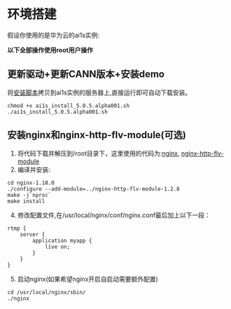 # 环境搭建
假设你使用的是华为云的ai1s实例:

<b>以下全部操作使用root用户操作</b>
## 更新驱动+更新CANN版本+安装demo
将[安装脚本](script/ai1s_install_5.0.5.alpha001.sh)拷贝到ai1s实例的服务器上,直接运行即可自动下载安装。
```
chmod +x ai1s_install_5.0.5.alpha001.sh
./ai1s_install_5.0.5.alpha001.sh
```

## 安装nginx和nginx-http-flv-module(可选)
1. 将代码下载并解压到/root目录下，这里使用的代码为:[nginx](https://nginx.org/download/nginx-1.18.0.tar.gz), [nginx-http-flv-module](https://github.com/winshining/nginx-http-flv-module/archive/v1.2.8.tar.gz)
2. 编译并安装:
```
cd nginx-1.18.0
./configure --add-module=../nginx-http-flv-module-1.2.8 
make -j`nproc`
make install
```
4. 修改配置文件,在/usr/local/nginx/conf/nginx.conf最后加上以下一段：
```
rtmp {
    server {
        application myapp {
            live on;
        }
    }
}
```
5. 启动nginx(如果希望nginx开启自启动需要额外配置)
```
cd /usr/local/nginx/sbin/
./nginx
```



